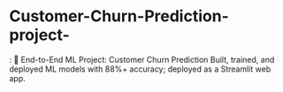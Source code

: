 # Customer-Churn-Prediction-project-
:  🔹 End-to-End ML Project: Customer Churn Prediction Built, trained, and deployed ML models with 88%+ accuracy; deployed as a Streamlit web app.
